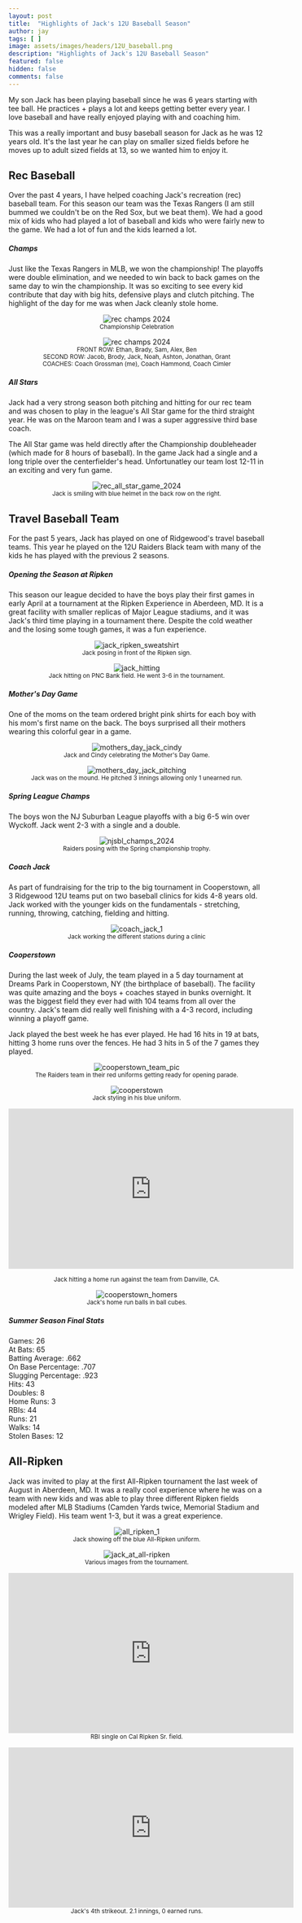 ```yaml
---
layout: post
title:  "Highlights of Jack's 12U Baseball Season"
author: jay
tags: [ ] 
image: assets/images/headers/12U_baseball.png
description: "Highlights of Jack's 12U Baseball Season"
featured: false
hidden: false
comments: false
---
```


<p>My son Jack has been playing baseball since he was 6 years starting with tee ball. He practices + plays a lot and keeps getting better every year. I love baseball and  have really enjoyed playing with and coaching him.</p>

<p>This was a really important and busy baseball season for Jack as he was 12 years old. It's the last year he can play on smaller sized fields before he moves up to adult sized fields at 13, so we wanted him to enjoy it.</p>

<h2>Rec Baseball</h2>

<p>Over the past 4 years, I have helped coaching Jack's recreation (rec) baseball team. For this season our team was the Texas Rangers (I am still bummed we couldn't be on the Red Sox, but we beat them). We had a good mix of kids who had played a lot of baseball and kids who were fairly new to the game. We had a lot of fun and the kids learned a lot.</p>

<h5>Champs</h5>

<p>Just like the Texas Rangers in MLB, we won the championship! The playoffs were double elimination, and we needed to win back to back games on the same day to win the championship. It was so exciting to see every kid contribute that day with big hits, defensive plays and clutch pitching. The highlight of the day for me was when Jack cleanly stole home.</p>

<p style="text-align: center;"><img src="{{ site.baseurl }}/assets/images/12u_baseball/rec_champs_2024_2.jpg" alt="rec champs 2024"  /><br/>
<small>Championship Celebration</small></p>

<p style="text-align: center;">
<img src="{{ site.baseurl }}/assets/images/12u_baseball/rec_champs_2024.jpg" alt="rec champs 2024"  /><br/>
<small>FRONT ROW: Ethan, Brady, Sam, Alex, Ben <br>
SECOND ROW: Jacob, Brody, Jack, Noah, Ashton, Jonathan, Grant<br>
COACHES: Coach Grossman (me), Coach Hammond, Coach Cimler</small></p>

<h5>All Stars</h5>

<p>Jack had a very strong season both pitching and hitting for our rec team and was chosen to play in the league's All Star game for the third straight year. He was on the Maroon team and I was a super aggressive third base coach.</p>

<p>The All Star game was held directly after the Championship doubleheader (which made for 8 hours of baseball). In the game Jack had a single and a long triple over the centerfielder's head. Unfortunatley our team lost 12-11 in an exciting and very fun game.</p>

<p style="text-align: center;"><img src="{{ site.baseurl }}/assets/images/12u_baseball/rec_all_star_game_2024.jpg" alt="rec_all_star_game_2024"  /><br/>
<small>Jack is smiling with blue helmet in the back row on the right.</small></p>

<h2>Travel Baseball Team</h2>

<p>For the past 5 years, Jack has played on one of Ridgewood's travel baseball teams. This year he played on the 12U Raiders Black team with many of the kids he has played with the previous 2 seasons.</p>

<h5>Opening the Season at Ripken</h5>

<p>This season our league decided to have the boys play their first games in early April at a tournament at the Ripken Experience in Aberdeen, MD. It is a great facility with smaller replicas of Major League stadiums, and it was Jack's third time playing in a tournament there. Despite the cold weather and the losing some tough games, it was a fun experience.</p>

<p style="text-align: center;"><img src="{{ site.baseurl }}/assets/images/12u_baseball/jack_ripken_sweatshirt.jpg" alt="jack_ripken_sweatshirt"  /><br/>
<small>Jack posing in front of the Ripken sign.</small></p>

<p style="text-align: center;"><img src="{{ site.baseurl }}/assets/images/12u_baseball/jack_hitting.jpg" alt="jack_hitting"  /><br/>
<small>Jack hitting on PNC Bank field. He went 3-6 in the tournament.</small></p>


<h5>Mother's Day Game</h5>

<p>One of the moms on the team ordered bright pink shirts for each boy with his mom's first name on the back. The boys surprised all their mothers wearing this colorful gear in a game.</p>

<p style="text-align: center;"><img src="{{ site.baseurl }}/assets/images/12u_baseball/mothers_day_jack_cindy.jpg" alt="mothers_day_jack_cindy"  /><br/>
<small>Jack and Cindy celebrating the Mother's Day Game.</small></p>

<p style="text-align: center;"><img src="{{ site.baseurl }}/assets/images/12u_baseball/mothers_day_jack_pitching.jpg" alt="mothers_day_jack_pitching"  /><br/>
<small>Jack was on the mound. He pitched 3 innings allowing only 1 unearned run.</small></p>

<h5>Spring League Champs</h5>

<p>The boys won the NJ Suburban League playoffs with a big 6-5 win over Wyckoff. Jack went 2-3 with a single and a double.</p>

<p style="text-align: center;"><img src="{{ site.baseurl }}/assets/images/12u_baseball/njsbl_champs_2024.jpg" alt="njsbl_champs_2024"  /><br/>
<small>Raiders posing with the Spring championship trophy.</small></p>

<h5>Coach Jack</h5>

<p>As part of fundraising for the trip to the big tournament in Cooperstown, all 3 Ridgewood 12U teams put on two baseball clinics for kids 4-8 years old. Jack worked with the younger kids on the fundamentals - stretching, running, throwing, catching, fielding and hitting.</p>

<p style="text-align: center;"><img src="{{ site.baseurl }}/assets/images/12u_baseball/coach_jack.jpg" alt="coach_jack_1"  /><br/>
<small>Jack working the different stations during a clinic</small></p>

<h5>Cooperstown</h5>

<p>During the last week of July, the team played in a 5 day tournament at Dreams Park in Cooperstown, NY (the birthplace of baseball). The facility was quite amazing and the boys + coaches stayed in bunks overnight. It was the biggest field they ever had with 104 teams from all over the country. Jack's team did really well finishing with a 4-3 record, including winning a playoff game. </p>

<p>Jack played the best week he has ever played. He had 16 hits in 19 at bats, hitting 3 home runs over the fences. He had 3 hits in 5 of the 7 games they played.</p>

<p style="text-align: center;"><img src="{{ site.baseurl }}/assets/images/12u_baseball/cooperstown_team_pic.jpg" alt="cooperstown_team_pic"  /><br/>
<small>The Raiders team in their red uniforms getting ready for opening parade.</small></p>

<p style="text-align: center;"><img src="{{ site.baseurl }}/assets/images/12u_baseball/cooperstown_1.jpg" alt="cooperstown"  /><br/>
<small>Jack styling in his blue uniform.</small></p>

<p style="text-align: center;">
<iframe width="560" height="315" src="https://www.youtube.com/embed/7E-eeLjGMl8?si=DaW2o3nt0Qox5t4F" title="YouTube video player" frameborder="0" allow="accelerometer; autoplay; clipboard-write; encrypted-media; gyroscope; picture-in-picture; web-share" referrerpolicy="strict-origin-when-cross-origin" allowfullscreen></iframe>
<small><br>Jack hitting a home run against the team from Danville, CA.</small></p>

<p style="text-align: center;"><img src="{{ site.baseurl }}/assets/images/12u_baseball/cooperstown_homers.jpg" alt="cooperstown_homers"  /><br/>
<small>Jack's home run balls in ball cubes.</small></p>


<h5>Summer Season Final Stats</h5>

<p>
Games: 26<br>
At Bats: 65<br>
Batting Average: .662<br>
On Base Percentage: .707<br>
Slugging Percentage: .923<br>
Hits: 43<br>
Doubles: 8<br>
Home Runs: 3<br>
RBIs: 44<br>
Runs: 21<br>
Walks: 14<br>
Stolen Bases: 12
</p>

<h2>All-Ripken</h2>


<p>Jack was invited to play at the first All-Ripken tournament the last week of August in Aberdeen, MD. It was a really cool experience where he was on a team with new kids and was able to play three different Ripken fields modeled after MLB Stadiums (Camden Yards twice, Memorial Stadium and Wrigley Field). His team went 1-3, but it was a great experience.</p>


<p style="text-align: center;"><img src="{{ site.baseurl }}/assets/images/12u_baseball/all_ripken_1.jpg" alt="all_ripken_1"  /><br/>
<small>Jack showing off the blue All-Ripken uniform.</small></p>

<p style="text-align: center;"><img src="{{ site.baseurl }}/assets/images/12u_baseball/jack_at_all-ripken.jpg" alt="jack_at_all-ripken"  /><br/>
<small>Various images from the tournament.</small></p>





<p style="text-align: center;">
<iframe width="560" height="315" src="https://www.youtube.com/embed/5OEkKHKUOz8?si=djp5bbM71XaNtayR" title="YouTube video player" frameborder="0" allow="accelerometer; autoplay; clipboard-write; encrypted-media; gyroscope; picture-in-picture; web-share" referrerpolicy="strict-origin-when-cross-origin" allowfullscreen></iframe><br/>
<small>RBI single on Cal Ripken Sr. field.</small></p>

<p style="text-align: center;"><iframe width="560" height="315" src="https://www.youtube.com/embed/zXn8ORCi4II?si=n9Zzt4nLXW7x-MLj" title="YouTube video player" frameborder="0" allow="accelerometer; autoplay; clipboard-write; encrypted-media; gyroscope; picture-in-picture; web-share" referrerpolicy="strict-origin-when-cross-origin" allowfullscreen></iframe><br/>
<small>Jack's 4th strikeout. 2.1 innings, 0 earned runs.</small></p>